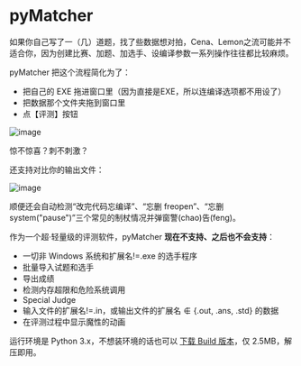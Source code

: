# pyMatcher

如果你自己写了一（几）道题，找了些数据想对拍，Cena、Lemon之流可能并不适合你，因为创建比赛、加题、加选手、设编译参数一系列操作往往都比较麻烦。

pyMatcher 把这个流程简化为了：

- 把自己的 EXE 拖进窗口里（因为直接是EXE，所以连编译选项都不用设了）
- 把数据那个文件夹拖到窗口里
- 点【评测】按钮

![image](https://user-images.githubusercontent.com/6646473/27003330-d0ce0daa-4e26-11e7-9cd6-00c7d42eb6ab.png)

惊不惊喜？刺不刺激？

还支持对比你的输出文件：

![image](https://user-images.githubusercontent.com/6646473/27003344-32f14146-4e27-11e7-95c2-8e42a6814c33.png)


顺便还会自动检测“改完代码忘编译”、“忘删 freopen”、“忘删 system("pause")”三个常见的制杖情况并弹窗警(chao)告(feng)。

作为一个超·轻量级的评测软件，pyMatcher **现在不支持、之后也不会支持**：
- 一切非 Windows 系统和扩展名!=.exe 的选手程序
- 批量导入试题和选手
- 导出成绩
- 检测内存超限和危险系统调用
- Special Judge
- 输入文件的扩展名!=.in，或输出文件的扩展名 ∉ {.out, .ans, .std} 的数据
- 在评测过程中显示魔性的动画

运行环境是 Python 3.x，不想装环境的话也可以 [下载 Build 版本](http://s.xmcp.ml/matcher.7z)，仅 2.5MB，解压即用。
